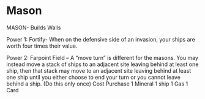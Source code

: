# Mason

MASON- Builds Walls

Power 1: Fortify- When on the defensive side of an invasion, your ships are worth four times their value.

Power 2: Farpoint Field – A “move turn” is different for the masons. You may instead move a stack of ships to an adjacent site leaving behind at least one ship, then that stack may move to an adjacent site leaving behind at least one ship until you either choose to end your turn or you cannot leave behind a ship. (Do this only once)
Cost	Purchase
1 Mineral	1 ship
1 Gas	1 Card


